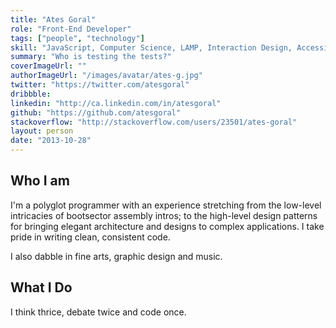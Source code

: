 ```yaml
---
title: "Ates Goral"
role: "Front-End Developer"
tags: ["people", "technology"]
skill: "JavaScript, Computer Science, LAMP, Interaction Design, Accessibility"
summary: "Who is testing the tests?"
coverImageUrl: ""
authorImageUrl: "/images/avatar/ates-g.jpg"
twitter: "https://twitter.com/atesgoral"
dribbble:
linkedin: "http://ca.linkedin.com/in/atesgoral"
github: "https://github.com/atesgoral"
stackoverflow: "http://stackoverflow.com/users/23501/ates-goral"
layout: person
date: "2013-10-28"
---
```


## Who I am

I'm a polyglot programmer with an experience stretching from the low-level intricacies of bootsector assembly intros; to the high-level design patterns for bringing elegant architecture and designs to complex applications. I take pride in writing clean, consistent code.

I also dabble in fine arts, graphic design and music.

## What I Do

I think thrice, debate twice and code once.
